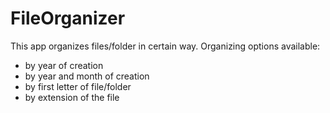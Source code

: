 # FileOrganizer
This app organizes files/folder in certain way.
Organizing options available:
 - by year of creation
 - by year and month of creation
 - by first letter of file/folder
 - by extension of the file

